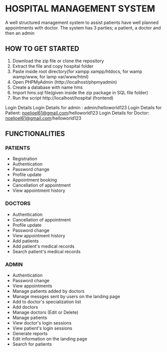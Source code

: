 # HOSPITAL MANAGEMENT SYSTEM
A well structured management system to assist patients have well planned appointments with doctor.
The system has 3 parties; a patient, a doctor and then an admin

## HOW TO GET STARTED
1. Download the zip file or clone the repository
2. Extract the file and copy hospital folder
3. Paste inside root directory(for xampp xampp/htdocs, for wamp wamp/www, for lamp var/www/html)
4. Open PHPMyAdmin (http://localhost/phpmyadmin)
5. Create a database with name hms
6. Import hms.sql file(given inside the zip package in SQL file folder)
7. Run the script http://localhost/hospital (frontend)

Login Details
Login Details for admin : admin/helloworld123
Login Details for Patient: noeljoel61@gmail.com/helloworld123
Login Details for Doctor: noeljoel61@gmail.com/helloworld123


## FUNCTIONALITIES
### PATIENTS
+ Registration
+ Authentication
+ Password change
+ Profile update
+ Appointment booking
+ Cancellation of appointment
+ View appointment history


### DOCTORS
+ Authentication
+ Cancellation of appointment
+ Profile update
+ Password change
+ View appointment history
+ Add patients
+ Add patient's medical records
+ Search patient's medical records

### ADMIN
+ Authentication
+ Password change
+ View appointments
+ Manage patients added by doctors
+ Manage messges sent by users on the landing page
+ Add to doctor's specialization list
+ Add doctors
+ Manage doctors (Edit or Delete)
+ Manage patients
+ View doctor's login sessions
+ View patient's login sessions
+ Generate reports
+ Edit information on the landing page
+ Search for patients

